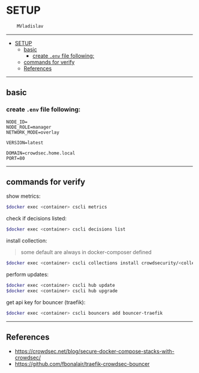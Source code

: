 # SETUP

```sh
    MVladislav
```

---

- [SETUP](#setup)
  - [basic](#basic)
    - [create `.env` file following:](#create-env-file-following)
  - [commands for verify](#commands-for-verify)
  - [References](#references)

---

## basic

### create `.env` file following:

```env
NODE_ID=
NODE_ROLE=manager
NETWORK_MODE=overlay

VERSION=latest

DOMAIN=crowdsec.home.local
PORT=80
```

---

## commands for verify

show metrics:

```sh
$docker exec <container> cscli metrics
```

check if decisions listed:

```sh
$docker exec <container> cscli decisions list
```

install collection:

> some default are always in docker-composer defined

```sh
$docker exec <container> cscli collections install crowdsecurity/<collection name>
```

perform updates:

```sh
$docker exec <container> cscli hub update
$docker exec <container> cscli hub upgrade
```

get api key for bouncer (traefik):

```sh
$docker exec <container> cscli bouncers add bouncer-traefik
```

---

## References

- <https://crowdsec.net/blog/secure-docker-compose-stacks-with-crowdsec/>
- <https://github.com/fbonalair/traefik-crowdsec-bouncer>
